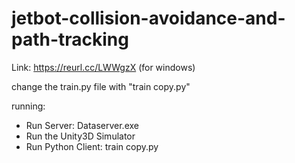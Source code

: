 # jetbot-collision-avoidance-and-path-tracking

Link: https://reurl.cc/LWWgzX (for windows)

change the train.py file with "train copy.py"

running:
* Run Server: Dataserver.exe
* Run the Unity3D Simulator 
* Run Python Client: train copy.py
